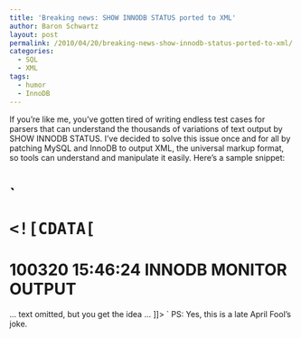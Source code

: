 ```yaml
---
title: 'Breaking news: SHOW INNODB STATUS ported to XML'
author: Baron Schwartz
layout: post
permalink: /2010/04/20/breaking-news-show-innodb-status-ported-to-xml/
categories:
  - SQL
  - XML
tags:
  - humor
  - InnoDB
---
```

If you&#8217;re like me, you&#8217;ve gotten tired of writing endless test cases for parsers that can understand the thousands of variations of text output by SHOW INNODB STATUS. I&#8217;ve decided to solve this issue once and for all by patching MySQL and InnoDB to output XML, the universal markup format, so tools can understand and manipulate it easily. Here&#8217;s a sample snippet:

`<pre><status><![CDATA[
=====================================
100320 15:46:24 INNODB MONITOR OUTPUT
=====================================
... text omitted, but you get the idea ...
]]>
</status></pre>` 
PS: Yes, this is a late April Fool&#8217;s joke.
